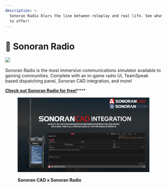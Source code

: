 ```yaml
---
description: >-
  Sonoran Radio blurs the line between roleplay and real life. See what we have
  to offer!
---
```


# 📡 Sonoran Radio

![](<../.gitbook/assets/SonoranRadio Logo\_Full (1).png>)

Sonoran Radio is the most immersive communications simulator available to gaming communities. Complete with an in-game radio UI, TeamSpeak based dispatching panel, Sonoran CAD integration, and more!

[**Check out Sonoran Radio for free!**](https://info.sonoranradio.com/en/why-choose-sonoran-radio)****

<figure><img src="../.gitbook/assets/sync big.png" alt=""><figcaption><p><strong>Sonoran CAD x Sonoran Radio</strong></p></figcaption></figure>

